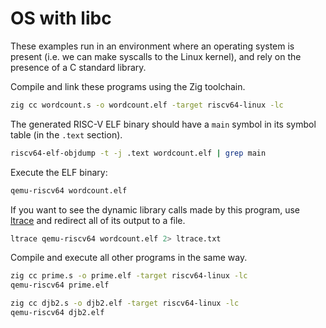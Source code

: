 # OS with libc

These examples run in an environment where an operating system is present (i.e. we can make syscalls to the Linux kernel), and rely on the presence of a C standard library.

Compile and link these programs using the Zig toolchain.

```sh
zig cc wordcount.s -o wordcount.elf -target riscv64-linux -lc
```

The generated RISC-V ELF binary should have a `main` symbol in its symbol table (in the `.text` section).

```sh
riscv64-elf-objdump -t -j .text wordcount.elf | grep main
```

Execute the ELF binary:

```sh
qemu-riscv64 wordcount.elf
```

If you want to see the dynamic library calls made by this program, use [ltrace](https://gitlab.com/cespedes/ltrace) and redirect all of its output to a file.

```sh
ltrace qemu-riscv64 wordcount.elf 2> ltrace.txt
```

Compile and execute all other programs in the same way.

```sh
zig cc prime.s -o prime.elf -target riscv64-linux -lc
qemu-riscv64 prime.elf
```

```sh
zig cc djb2.s -o djb2.elf -target riscv64-linux -lc
qemu-riscv64 djb2.elf
```

